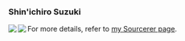 ### Shin'ichiro Suzuki

<a href="https://github.com/anuraghazra/github-readme-stats" alt="shin-sforzando's GitHub Stats">
  <img align="left" src="https://github-readme-stats.vercel.app/api?username=shin-sforzando&count_private=true&show_icons=true&theme=monokai" />
</a>
<a href="https://github.com/anuraghazra/github-readme-stats" alt="Top Languages Card">
  <img align="left" src="https://github-readme-stats.vercel.app/api/top-langs/?username=shin-sforzando&count_private=true&show_icons=true&theme=monokai" />
</a>

For more details, refer to <a href="https://sourcerer.io/shin-sforzando" alt="shin-sforzando | Sourcerer">my Sourcerer page</a>.
